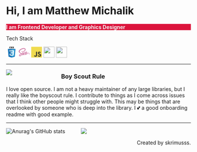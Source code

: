 <h1 align="left">Hi, I am Matthew Michalik</h1>
<p style="background-color: crimson; color: #f1f1f1; font-weight: bold"> I am Frontend Developer and Graphics Designer </p>
<p align="left">Tech Stack</p>
<p> 


 <img src="https://raw.githubusercontent.com/devicons/devicon/master/icons/css3/css3-original-wordmark.svg" width="30" height="30"/>
<img src="https://raw.githubusercontent.com/devicons/devicon/master/icons/sass/sass-original.svg" width="30" height="30"/>
 <img src="https://raw.githubusercontent.com/devicons/devicon/master/icons/javascript/javascript-original.svg" width="30" height="30"/>
 
 <img src="https://www.vectorlogo.zone/logos/git-scm/git-scm-icon.svg" width="30" height="30"/>
 <img src="https://angular.io/assets/images/logos/angular/angular.svg" width="30" height="30"/>
 </p>
 
 ---
 <p>
  <img width="150" align='left' src="https://avatars.githubusercontent.com/u/91088258?v=4">
</p>
 
### Boy Scout Rule

I love open source.  I am not a heavy maintainer of any large libraries, but I really like the boyscout rule.  I contribute to things as I come across issues that I think other people might struggle with.  This may be things that are overlooked by someone who is deep into the library.  I 💕 a good onboarding readme with good example.

 ---
 
<p>
  <a href="https://waylonwalker.com/latest"><img width="300" align='right' src="https://waylonwalker.com/latest.png?raw=true"></a>
</p>

<div align="left">
  
![Anurag's GitHub stats](https://github-readme-stats.vercel.app/api?username=skrimusss&show_icons=true&theme=synthwave)
  
</div>

<p align="right"> Created by skrimusss. </p>
